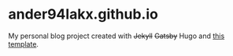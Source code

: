# ander94lakx.github.io
 
My personal blog project created with ~~Jekyll~~ ~~Gatsby~~ Hugo and [this template](https://github.com/panr/hugo-theme-terminal).